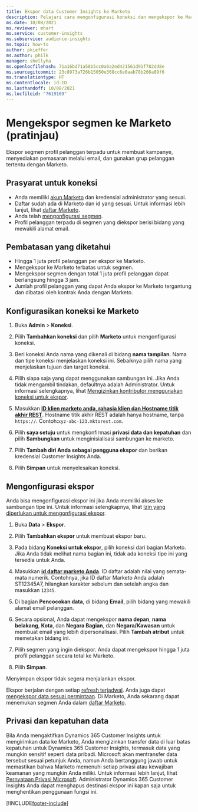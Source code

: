 ```yaml
---
title: Ekspor data Customer Insights ke Marketo
description: Pelajari cara mengonfigurasi koneksi dan mengekspor ke Marketo.
ms.date: 10/08/2021
ms.reviewer: mhart
ms.service: customer-insights
ms.subservice: audience-insights
ms.topic: how-to
author: pkieffer
ms.author: philk
manager: shellyha
ms.openlocfilehash: 71a16bd71a58b5cc0a6a2ed421561d91f782dd8e
ms.sourcegitcommit: 23c8973a726b15050e368cc6e0aab78b266a89f6
ms.translationtype: HT
ms.contentlocale: id-ID
ms.lasthandoff: 10/08/2021
ms.locfileid: "7619169"
---
```

# <a name="export-segments-to-marketo-preview"></a>Mengekspor segmen ke Marketo (pratinjau)

Ekspor segmen profil pelanggan terpadu untuk membuat kampanye, menyediakan pemasaran melalui email, dan gunakan grup pelanggan tertentu dengan Marketo.

## <a name="prerequisites-for-connection"></a>Prasyarat untuk koneksi

-   Anda memiliki [akun Marketo](https://login.marketo.com/) dan kredensial administrator yang sesuai.
-   Daftar sudah ada di Marketo dan id yang sesuai. Untuk informasi lebih lanjut, lihat [daftar Marketo](https://docs.marketo.com/display/public/DOCS/Understanding+Static+Lists).
-   Anda telah [mengonfigurasi segmen](segments.md).
-   Profil pelanggan terpadu di segmen yang diekspor berisi bidang yang mewakili alamat email.

## <a name="known-limitations"></a>Pembatasan yang diketahui

- Hingga 1 juta profil pelanggan per ekspor ke Marketo.
- Mengekspor ke Marketo terbatas untuk segmen.
- Mengekspor segmen dengan total 1 juta profil pelanggan dapat berlangsung hingga 3 jam. 
- Jumlah profil pelanggan yang dapat Anda ekspor ke Marketo tergantung dan dibatasi oleh kontrak Anda dengan Marketo.

## <a name="set-up-connection-to-marketo"></a>Konfigurasikan koneksi ke Marketo

1. Buka **Admin** > **Koneksi**.

1. Pilih **Tambahkan koneksi** dan pilih **Marketo** untuk mengonfigurasi koneksi.

1. Beri koneksi Anda nama yang dikenali di bidang **nama tampilan**. Nama dan tipe koneksi menjelaskan koneksi ini. Sebaiknya pilih nama yang menjelaskan tujuan dan target koneksi.

1. Pilih siapa saja yang dapat menggunakan sambungan ini. Jika Anda tidak mengambil tindakan, defaultnya adalah Administrator. Untuk informasi selengkapnya, lihat [Mengizinkan kontributor menggunakan koneksi untuk ekspor](connections.md#allow-contributors-to-use-a-connection-for-exports).

1. Masukkan **[ID klien marketo anda, rahasia klien dan Hostname titik akhir REST](https://developers.marketo.com/rest-api/authentication/)**. Hostname titik akhir REST adalah hanya hostname, tanpa `https://`. Contoh:`xyz-abc-123.mktorest.com`. 

1. Pilih **saya setuju** untuk mengkonfirmasi **privasi data dan kepatuhan** dan pilih **Sambungkan** untuk menginisialisasi sambungan ke marketo.

1. Pilih **Tambah diri Anda sebagai pengguna ekspor** dan berikan kredensial Customer Insights Anda.

1. Pilih **Simpan** untuk menyelesaikan koneksi.

## <a name="configure-an-export"></a>Mengonfigurasi ekspor

Anda bisa mengonfigurasi ekspor ini jika Anda memiliki akses ke sambungan tipe ini. Untuk informasi selengkapnya, lihat [Izin yang diperlukan untuk mengonfigurasi ekspor](export-destinations.md#set-up-a-new-export).

1. Buka **Data** > **Ekspor**.

1. Pilih **Tambahkan ekspor** untuk membuat ekspor baru.

1. Pada bidang **Koneksi untuk ekspor**, pilih koneksi dari bagian Marketo. Jika Anda tidak melihat nama bagian ini, tidak ada koneksi tipe ini yang tersedia untuk Anda.

1. Masukkan **[id daftar marketo Anda](https://docs.marketo.com/display/public/DOCS/Understanding+Static+Lists)**. ID daftar adalah nilai yang semata-mata numerik. Contohnya, jika ID daftar Marketo Anda adalah ST12345A7, hilangkan karakter sebelum dan setelah angka dan masukkan `12345`. 

1. Di bagian **Pencocokan data**, di bidang **Email**, pilih bidang yang mewakili alamat email pelanggan. 

1. Secara opsional, Anda dapat mengekspor **nama depan**, **nama belakang**, **Kota**, dan **Negara Bagian**, dan **Negara/Kawasan**  untuk membuat email yang lebih dipersonalisasi. Pilih **Tambah atribut** untuk memetakan bidang ini.

1. Pilih segmen yang ingin diekspor. Anda dapat mengekspor hingga 1 juta profil pelanggan secara total ke Marketo.

1. Pilih **Simpan**.

Menyimpan ekspor tidak segera menjalankan ekspor.

Ekspor berjalan dengan setiap [refresh terjadwal](system.md#schedule-tab). Anda juga dapat [mengekspor data sesuai permintaan](export-destinations.md#run-exports-on-demand). Di Marketo, Anda sekarang dapat menemukan segmen Anda dalam [daftar Marketo](https://docs.marketo.com/display/public/DOCS/Understanding+Static+Lists).


## <a name="data-privacy-and-compliance"></a>Privasi dan kepatuhan data

Bila Anda mengaktifkan Dynamics 365 Customer Insights untuk mengirimkan data ke Marketo, Anda mengizinkan transfer data di luar batas kepatuhan untuk Dynamics 365 Customer Insights, termasuk data yang mungkin sensitif seperti data pribadi. Microsoft akan mentransfer data tersebut sesuai petunjuk Anda, namun Anda bertanggung jawab untuk memastikan bahwa Marketo memenuhi setiap privasi atau kewajiban keamanan yang mungkin Anda miliki. Untuk informasi lebih lanjut, lihat [Pernyataan Privasi Microsoft](https://go.microsoft.com/fwlink/?linkid=396732).
Administrator Dynamics 365 Customer Insights Anda dapat menghapus destinasi ekspor ini kapan saja untuk menghentikan penggunaan fungsi ini.


[!INCLUDE[footer-include](../includes/footer-banner.md)]
